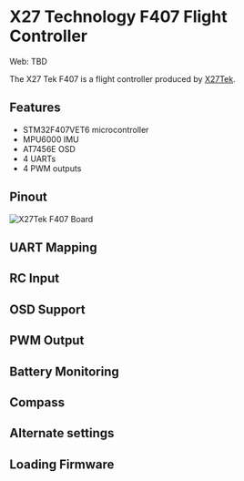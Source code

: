 # X27 Technology F407 Flight Controller

Web: TBD

The X27 Tek F407 is a flight controller produced by [X27Tek](https://).

## Features

 - STM32F407VET6 microcontroller
 - MPU6000 IMU
 - AT7456E OSD
 - 4 UARTs
 - 4 PWM outputs

## Pinout

![X27Tek F407 Board](mamba_f405mk2_pinout.png "Mamba F405 MK2")

## UART Mapping

## RC Input

## OSD Support

## PWM Output

## Battery Monitoring

## Compass

## Alternate settings

## Loading Firmware

